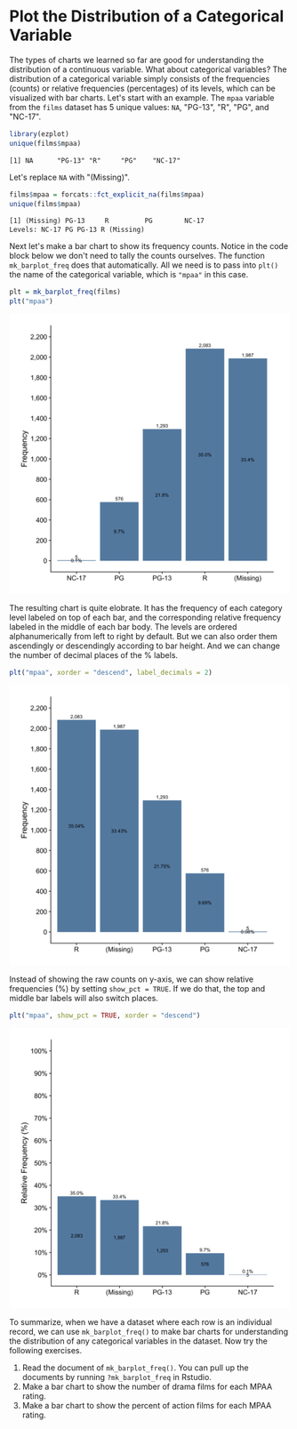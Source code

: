 # Plot the Distribution of a Categorical Variable

The types of charts we learned so far are good for understanding the distribution of a continuous variable. What about categorical variables? The distribution of a categorical variable simply consists of the frequencies 
(counts) or relative frequencies (percentages) of its levels, which can be visualized with bar charts. Let's start with an example. The `mpaa` variable from the `films` dataset has 5 unique values: `NA`, "PG-13", "R", "PG", and "NC-17". 


```r
library(ezplot)
unique(films$mpaa)
```

```
[1] NA      "PG-13" "R"     "PG"    "NC-17"
```

Let's replace `NA` with "(Missing)".


```r
films$mpaa = forcats::fct_explicit_na(films$mpaa)
unique(films$mpaa)
```

```
[1] (Missing) PG-13     R         PG        NC-17    
Levels: NC-17 PG PG-13 R (Missing)
```

Next let's make a bar chart to show its frequency counts. Notice in the code block below we don't need to tally the counts ourselves. The function `mk_barplot_freq` does that automatically. All we need is to pass into `plt()` the name of the categorical variable, which is `"mpaa"` in this case.


```r
plt = mk_barplot_freq(films)
plt("mpaa")
```

![Frequency of MPAA](images/barplot_freq_mpaa_cnt_p1-1.png)

The resulting chart is quite elobrate. It has the frequency of each category level labeled on top of each bar, and the corresponding relative frequency labeled in the middle of each bar body. The levels are ordered alphanumerically from left to right by default. But we can also order them ascendingly or descendingly according to bar height. And we can change the number of decimal places of the % labels.


```r
plt("mpaa", xorder = "descend", label_decimals = 2)
```

![Frequency of MPAA](images/barplot_freq_mpaa_cnt_p2-1.png)

Instead of showing the raw counts on y-axis, we can show relative frequencies (%) by setting `show_pct = TRUE`. If we do that, the top and middle bar labels will also switch places.  


```r
plt("mpaa", show_pct = TRUE, xorder = "descend") 
```

![Relative Frequency of MPAA](images/barplot_freq_mpaa_pct-1.png)

To summarize, when we have a dataset where each row is an individual record, we can use `mk_barplot_freq()` to make bar charts for understanding the distribution of any categorical variables in the dataset. Now try the following exercises.

1. Read the document of `mk_barplot_freq()`. You can pull up the documents by running `?mk_barplot_freq` in Rstudio. 
2. Make a bar chart to show the number of drama films for each MPAA rating. 
3. Make a bar chart to show the percent of action films for each MPAA rating.

